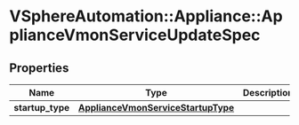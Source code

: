 # VSphereAutomation::Appliance::ApplianceVmonServiceUpdateSpec

## Properties
Name | Type | Description | Notes
------------ | ------------- | ------------- | -------------
**startup_type** | [**ApplianceVmonServiceStartupType**](ApplianceVmonServiceStartupType.md) |  | [optional] 


